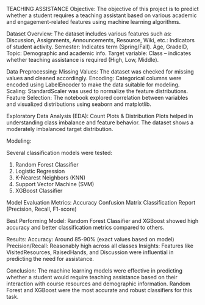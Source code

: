 TEACHING ASSISTANCE
Objective:
The objective of this project is to predict whether a student requires a teaching assistant based on various academic and engagement-related features using machine learning algorithms.

Dataset Overview:
The dataset includes various features such as:
Discussion, Assignments, Announcements, Resource, Wiki, etc.: Indicators of student activity.
Semester: Indicates term (Spring/Fall).
Age, GradeID, Topic: Demographic and academic info.
Target variable: Class – indicates whether teaching assistance is required (High, Low, Middle).

Data Preprocessing:
Missing Values: The dataset was checked for missing values and cleaned accordingly.
Encoding: Categorical columns were encoded using LabelEncoder to make the data suitable for modeling.
Scaling: StandardScaler was used to normalize the feature distributions.
Feature Selection: The notebook explored correlation between variables and visualized distributions using seaborn and matplotlib.

Exploratory Data Analysis (EDA):
Count Plots & Distribution Plots helped in understanding class imbalance and feature behavior.
The dataset shows a moderately imbalanced target distribution.

Modeling:

Several classification models were tested:
1. Random Forest Classifier
2. Logistic Regression
3. K-Nearest Neighbors (KNN)
4. Support Vector Machine (SVM)
5. XGBoost Classifier

Model Evaluation Metrics:
Accuracy
Confusion Matrix
Classification Report (Precision, Recall, F1-score)

Best Performing Model:
Random Forest Classifier and XGBoost showed high accuracy and better classification metrics compared to others.

Results:
Accuracy: Around 85-90% (exact values based on model)
Precision/Recall: Reasonably high across all classes
Insights: Features like VisitedResources, RaisedHands, and Discussion were influential in predicting the need for assistance.

Conclusion:
The machine learning models were effective in predicting whether a student would require teaching assistance based on their interaction with course resources and demographic information. Random Forest and XGBoost were the most accurate and robust classifiers for this task.
